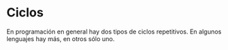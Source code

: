 # Ciclos
En programación en general hay dos tipos de ciclos repetitivos. En algunos lenguajes hay más, en otros sólo uno.